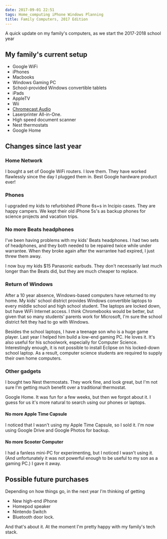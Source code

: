 ```yaml
---
date: 2017-09-01 22:51
tags: Home_computing iPhone Windows Planning
title: Family Computers, 2017 Edition
---
```


A quick update on my family's computers, as we start the 2017-2018 school year

##  My family's current setup

* Google WiFi
* iPhones
* Macbooks
* Windows Gaming PC
* School-provided Windows convertible tablets
* iPads
* AppleTV
* Wii
* [Chromecast Audio](https://www.google.com/chromecast/speakers/)
* Laserprinter All-in-One.
* High speed document scanner
* Nest thermostats
* Google Home

##  Changes since last year

###  Home Network

I bought a set of Google WiFi routers. I love them. They have worked
flawlessly since the day I plugged them in. Best Google hardware product ever!

###  Phones

I upgraded my kids to refurbished iPhone 6s+s in Incipio cases. They are happy
campers. We kept their old iPhone 5s's as backup phones for science projects
and vacation trips.

###  No more Beats headphones

I've been having problems with my kids' Beats headphones. I had two sets of
headphones, and they both needed to be repaired twice while under warrantee.
When they broke again after the warrantee had expired, I just threw them away.

I now buy my kids $15 Panasonic earbuds. They don't necessarily last much
longer than the Beats did, but they are much cheaper to replace.

###  Return of Windows

After a 10 year absence, Windows-based computers have returned to my home. My
kids' school district provides Windows convertible laptops to every middle
school and high school student. The laptops are locked down, but have WiFi
Internet access. I think Chromebooks would be better, but given that so many
students' parents work for Microsoft, I'm sure the school district felt they
had to go with Windows.

Besides the school laptops, I have a teenage son who is a huge game player.
Last year I helped him build a low-end gaming PC. He loves it. It's also
useful for his schoolwork, especially for Computer Science. Interestingly
enough, it is not possible to install Eclipse on his locked-down school
laptop. As a result, computer science students are required to supply their
own home computers.

### Other gadgets

I bought two Nest thermostats. They work fine, and look great, but I'm not
sure I'm getting much benefit over a traditional thermostat.


Google Home. It was fun for a few weeks, but then we forgot about it. I guess
for us it's more natural to search using our phones or laptops.

#### No more Apple Time Capsule

I noticed that I wasn't using my Apple Time Capsule, so I sold it. I'm now
using Google Drive and Google Photos for backup.

#### No more Scooter Computer

I had a fanless mini-PC for experimenting, but I noticed I wasn't using it.
(And unfortunately it was not powerful enough to be useful to my son as a
gaming PC.) I gave it away.

##  Possible future purchases

Depending on how things go, in the next year I'm thinking of getting

* New high-end iPhone
* Homepod speaker
* Nintendo Switch
* Bluetooth door lock.

And that's about it. At the moment I'm pretty happy with my family's tech
stack.
